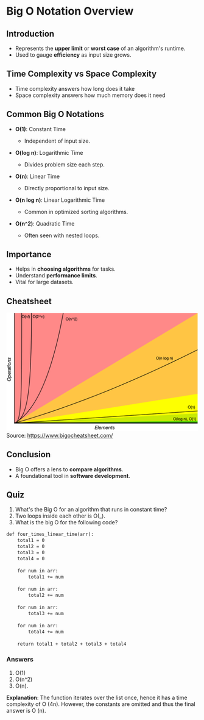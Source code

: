 # Big O Notation Overview

## Introduction

- Represents the **upper limit** or **worst case** of an algorithm's runtime.
- Used to gauge **efficiency** as input size grows.

## Time Complexity vs Space Complexity

- Time complexity answers how long does it take
- Space complexity answers how much memory does it need

## Common Big O Notations

- **O(1)**: Constant Time
    - Independent of input size.

- **O(log n)**: Logarithmic Time
    - Divides problem size each step.
- **O(n)**: Linear Time
    - Directly proportional to input size.
- **O(n log n)**: Linear Logarithmic Time
    - Common in optimized sorting algorithms.
- **O(n^2)**: Quadratic Time
    - Often seen with nested loops.

## Importance

- Helps in **choosing algorithms** for tasks.
- Understand **performance limits**.
- Vital for large datasets.

## Cheatsheet

![big_o_cheatsheet.png](img%2Fbig_o_cheatsheet.png)
Source: https://www.bigocheatsheet.com/

## Conclusion

- Big O offers a lens to **compare algorithms**.
- A foundational tool in **software development**.

## Quiz

1. What's the Big O for an algorithm that runs in constant time?
2. Two loops inside each other is O(_).
3. What is the big O for the following code?

```
def four_times_linear_time(arr):
    total1 = 0
    total2 = 0
    total3 = 0
    total4 = 0

    for num in arr:
        total1 += num

    for num in arr:
        total2 += num

    for num in arr:
        total3 += num

    for num in arr:
        total4 += num

    return total1 + total2 + total3 + total4
```

### Answers

1. O(1)
2. O(n^2)
3. O(n).

**Explanation**:
The function iterates over the list once, 
hence it has a time complexity of O (4n). 
However, the constants are omitted
and thus the final answer is O (n).